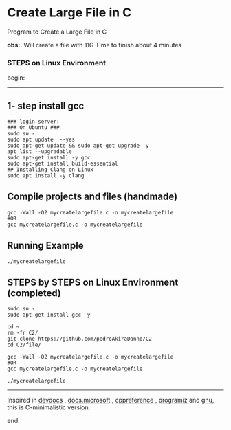 # Create Large File in C


Program to Create a Large File in C


**obs:.** 
	Will create a file with 11G
	Time to finish about 4 minutes





### STEPS on Linux Environment 


begin:


---



## 1- step install gcc
	### login server: 
	### On Ubuntu ### 
	sudo su - 
	sudo apt update  --yes
	sudo apt-get update && sudo apt-get upgrade -y
	apt list --upgradable
    sudo apt-get install -y gcc
	sudo apt-get install build-essential	
	## Installing Clang on Linux
	sudo apt install -y clang 






## Compile projects and files (handmade)
	gcc -Wall -O2 mycreatelargefile.c -o mycreatelargefile
	#OR
	gcc mycreatelargefile.c -o mycreatelargefile    	




## Running Example
	./mycreatelargefile   




## STEPS by STEPS on Linux Environment (completed)
    sudo su - 
    sudo apt-get install gcc -y

    cd ~
    rm -fr C2/
    git clone https://github.com/pedroAkiraDanno/C2
    cd C2/file/

	gcc -Wall -O2 mycreatelargefile.c -o mycreatelargefile
	#OR
	gcc mycreatelargefile.c -o mycreatelargefile    

	./mycreatelargefile   





---
Inspired in [devdocs](https://devdocs.io/c/) , [docs.microsoft](https://docs.microsoft.com/en-us/cpp/c-language/?view=msvc-170) , [cppreference](https://en.cppreference.com/w/c/language) , [programiz](https://www.programiz.com/c-programming) and [gnu](https://www.gnu.org/software/gnu-c-manual/gnu-c-manual.html), this is C-minimalistic version.




end: